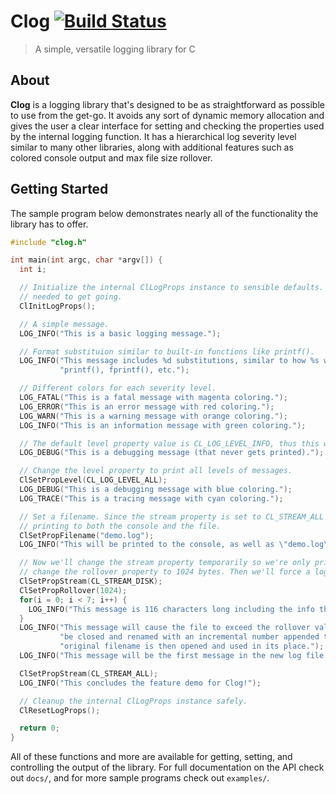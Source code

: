 # Clog [![Build Status](https://travis-ci.org/carsonkk/Clog.svg?branch=master)](https://travis-ci.org/carsonkk/Clog)

> A simple, versatile logging library for C

## About

**Clog** is a logging library that's designed to be as straightforward as possible to use from the get-go. It avoids any sort of dynamic memory allocation and gives the user a clear interface for setting and checking the properties used by the internal logging function. It has a hierarchical log severity level similar to many other libraries, along with additional features such as colored console output and max file size rollover.

## Getting Started

The sample program below demonstrates nearly all of the functionality the library has to offer.

```c
#include "clog.h"

int main(int argc, char *argv[]) {
  int i;

  // Initialize the internal ClLogProps instance to sensible defaults. This is the first and only 
  // needed to get going.
  ClInitLogProps();

  // A simple message.
  LOG_INFO("This is a basic logging message.");

  // Format substituion similar to built-in functions like printf().
  LOG_INFO("This message includes %d substitutions, similar to how %s work.", 2, 
           "printf(), fprintf(), etc.");

  // Different colors for each severity level.
  LOG_FATAL("This is a fatal message with magenta coloring.");
  LOG_ERROR("This is an error message with red coloring.");
  LOG_WARN("This is a warning message with orange coloring.");
  LOG_INFO("This is an information message with green coloring.");

  // The default level property value is CL_LOG_LEVEL_INFO, thus this won't print.
  LOG_DEBUG("This is a debugging message (that never gets printed).");

  // Change the level property to print all levels of messages.
  ClSetPropLevel(CL_LOG_LEVEL_ALL);
  LOG_DEBUG("This is a debugging message with blue coloring.");
  LOG_TRACE("This is a tracing message with cyan coloring.");

  // Set a filename. Since the stream property is set to CL_STREAM_ALL by default, it will begin
  // printing to both the console and the file.
  ClSetPropFilename("demo.log");
  LOG_INFO("This will be printed to the console, as well as \"demo.log\" as its first entry.");

  // Now we'll change the stream property temporarily so we're only printing to the file, and 
  // change the rollover property to 1024 bytes. Then we'll force a log rollover to occur.
  ClSetPropStream(CL_STREAM_DISK);
  ClSetPropRollover(1024);
  for(i = 0; i < 7; i++) {
    LOG_INFO("This message is 116 characters long including the info that comes before it.");
  }
  LOG_INFO("This message will cause the file to exceed the rollover value, which triggers it to "
           "be closed and renamed with an incremental number appended to it. A new file with the "
           "original filename is then opened and used in its place.");
  LOG_INFO("This message will be the first message in the new log file.");

  ClSetPropStream(CL_STREAM_ALL);
  LOG_INFO("This concludes the feature demo for Clog!");

  // Cleanup the internal ClLogProps instance safely.
  ClResetLogProps();

  return 0;
}
```

All of these functions and more are available for getting, setting, and controlling the output of the library. For full documentation on the API check out `docs/`, and for more sample programs check out `examples/`.